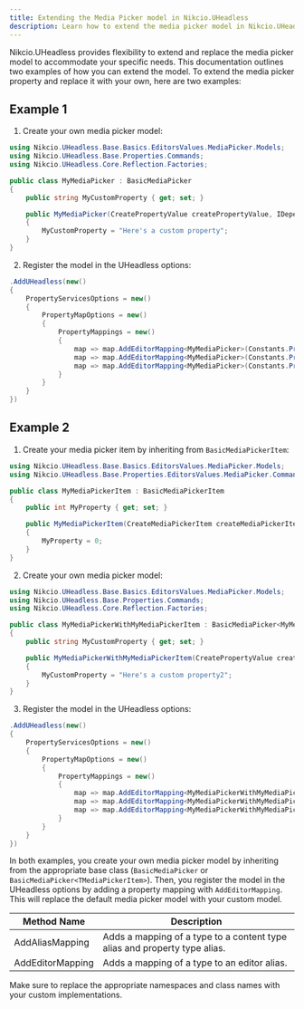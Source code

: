 ```yaml
---
title: Extending the Media Picker model in Nikcio.UHeadless
description: Learn how to extend the media picker model in Nikcio.UHeadless.
---
```


Nikcio.UHeadless provides flexibility to extend and replace the media picker model to accommodate your specific needs. This documentation outlines two examples of how you can extend the model.
To extend the media picker property and replace it with your own, here are two examples:

## Example 1

1. Create your own media picker model:

```csharp
using Nikcio.UHeadless.Base.Basics.EditorsValues.MediaPicker.Models;
using Nikcio.UHeadless.Base.Properties.Commands;
using Nikcio.UHeadless.Core.Reflection.Factories;

public class MyMediaPicker : BasicMediaPicker
{
    public string MyCustomProperty { get; set; }

    public MyMediaPicker(CreatePropertyValue createPropertyValue, IDependencyReflectorFactory dependencyReflectorFactory) : base(createPropertyValue, dependencyReflectorFactory)
    {
        MyCustomProperty = "Here's a custom property";
    }
}
```

2. Register the model in the UHeadless options:

```csharp
.AddUHeadless(new()
{
    PropertyServicesOptions = new()
    {
        PropertyMapOptions = new()
        {
            PropertyMappings = new()
            {
                map => map.AddEditorMapping<MyMediaPicker>(Constants.PropertyEditors.Aliases.MediaPicker)
                map => map.AddEditorMapping<MyMediaPicker>(Constants.PropertyEditors.Aliases.MediaPicker3)
                map => map.AddEditorMapping<MyMediaPicker>(Constants.PropertyEditors.Aliases.MultipleMediaPicker)
            }
        }
    }
})
```

## Example 2

1. Create your media picker item by inheriting from `BasicMediaPickerItem`:

```csharp
using Nikcio.UHeadless.Base.Basics.EditorsValues.MediaPicker.Models;
using Nikcio.UHeadless.Base.Properties.EditorsValues.MediaPicker.Commands;

public class MyMediaPickerItem : BasicMediaPickerItem
{
    public int MyProperty { get; set; }

    public MyMediaPickerItem(CreateMediaPickerItem createMediaPickerItem) : base(createMediaPickerItem)
    {
        MyProperty = 0;
    }
}

```

2. Create your own media picker model:

```csharp
using Nikcio.UHeadless.Base.Basics.EditorsValues.MediaPicker.Models;
using Nikcio.UHeadless.Base.Properties.Commands;
using Nikcio.UHeadless.Core.Reflection.Factories;

public class MyMediaPickerWithMyMediaPickerItem : BasicMediaPicker<MyMediaPickerItem>
{
    public string MyCustomProperty { get; set; }

    public MyMediaPickerWithMyMediaPickerItem(CreatePropertyValue createPropertyValue, IDependencyReflectorFactory dependencyReflectorFactory) : base(createPropertyValue, dependencyReflectorFactory)
    {
        MyCustomProperty = "Here's a custom property2";
    }
}
```

3. Register the model in the UHeadless options:

```csharp
.AddUHeadless(new()
{
    PropertyServicesOptions = new()
    {
        PropertyMapOptions = new()
        {
            PropertyMappings = new()
            {
                map => map.AddEditorMapping<MyMediaPickerWithMyMediaPickerItem>(Constants.PropertyEditors.Aliases.MediaPicker)
                map => map.AddEditorMapping<MyMediaPickerWithMyMediaPickerItem>(Constants.PropertyEditors.Aliases.MediaPicker3)
                map => map.AddEditorMapping<MyMediaPickerWithMyMediaPickerItem>(Constants.PropertyEditors.Aliases.MultipleMediaPicker)
            }
        }
    }
})
```

In both examples, you create your own media picker model by inheriting from the appropriate base class (`BasicMediaPicker` or `BasicMediaPicker<TMediaPickerItem>`). Then, you register the model in the UHeadless options by adding a property mapping with `AddEditorMapping`. This will replace the default media picker model with your custom model.

| Method Name       | Description                                                                    |
|-------------------|--------------------------------------------------------------------------------|
| AddAliasMapping   | Adds a mapping of a type to a content type alias and property type alias.      |
| AddEditorMapping  | Adds a mapping of a type to an editor alias.                                   |

Make sure to replace the appropriate namespaces and class names with your custom implementations.